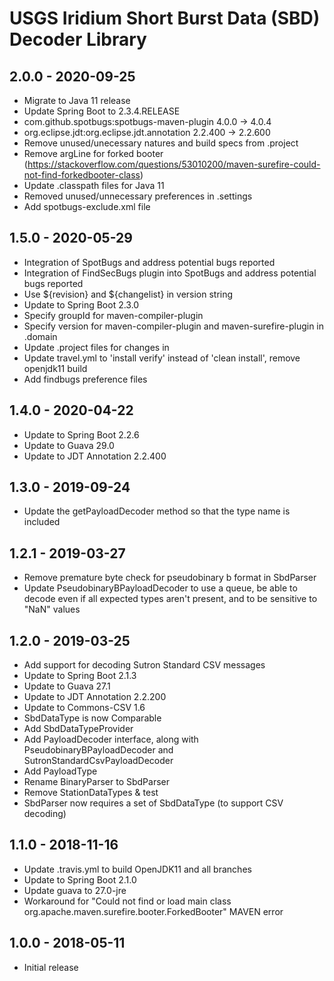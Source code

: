 # USGS Iridium Short Burst Data (SBD) Decoder Library

## 2.0.0 - 2020-09-25
 * Migrate to Java 11 release 
 * Update Spring Boot to 2.3.4.RELEASE
 * com.github.spotbugs:spotbugs-maven-plugin 4.0.0 -> 4.0.4
 * org.eclipse.jdt:org.eclipse.jdt.annotation 2.2.400 -> 2.2.600
 * Remove unused/unecessary natures and build specs from .project
 * Remove argLine for forked booter (https://stackoverflow.com/questions/53010200/maven-surefire-could-not-find-forkedbooter-class)
 * Update .classpath files for Java 11
 * Removed unused/unnecessary preferences in .settings
 * Add spotbugs-exclude.xml file
  
## 1.5.0 - 2020-05-29
 * Integration of SpotBugs and address potential bugs reported
 * Integration of FindSecBugs plugin into SpotBugs and address potential bugs reported
 * Use ${revision} and ${changelist} in version string
 * Update to Spring Boot 2.3.0
 * Specify groupId for maven-compiler-plugin
 * Specify version for maven-compiler-plugin and maven-surefire-plugin in .domain
 * Update .project files for changes in <natures>
 * Update travel.yml to 'install verify' instead of 'clean install', remove openjdk11 build 
 * Add findbugs preference files

## 1.4.0 - 2020-04-22
 * Update to Spring Boot 2.2.6
 * Update to Guava 29.0
 * Update to JDT Annotation 2.2.400

## 1.3.0 - 2019-09-24
 * Update the getPayloadDecoder method so that the type name is included
 
## 1.2.1 - 2019-03-27
 * Remove premature byte check for pseudobinary b format in SbdParser
 * Update PseudobinaryBPayloadDecoder to use a queue, be able to decode even if all expected types aren't present, and to be sensitive to "NaN" values

## 1.2.0 - 2019-03-25
 * Add support for decoding Sutron Standard CSV messages
 * Update to Spring Boot 2.1.3
 * Update to Guava 27.1
 * Update to JDT Annotation 2.2.200
 * Update to Commons-CSV 1.6
 * SbdDataType is now Comparable
 * Add SbdDataTypeProvider
 * Add PayloadDecoder interface, along with PseudobinaryBPayloadDecoder and SutronStandardCsvPayloadDecoder
 * Add PayloadType
 * Rename BinaryParser to SbdParser
 * Remove StationDataTypes & test
 * SbdParser now requires a set of SbdDataType (to support CSV decoding)
 
## 1.1.0 - 2018-11-16
 * Update .travis.yml to build OpenJDK11 and all branches
 * Update to Spring Boot 2.1.0
 * Update guava to 27.0-jre
 * Workaround for "Could not find or load main class org.apache.maven.surefire.booter.ForkedBooter" MAVEN error

## 1.0.0 - 2018-05-11
 * Initial release
